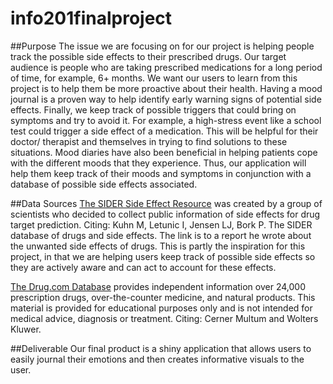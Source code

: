 # info201finalproject

##Purpose
The issue we are focusing on for our project is helping people track the possible side effects to their prescribed drugs. Our target audience is people who are taking prescribed medications for a long period of time, for example, 6+ months. We want our users to learn from this project is to help them be more proactive about their health. Having a mood journal is a proven way to help identify early warning signs of potential side effects. Finally, we keep track of possible triggers that could bring on symptoms and try to avoid it. For example, a high-stress event like a school test could trigger a side effect of a medication. This will be helpful for their doctor/ therapist and themselves in trying to find solutions to these situations. Mood diaries have also been beneficial in helping patients cope with the different moods that they experience. Thus, our application will help them keep track of their moods and symptoms in conjunction with a database of possible side effects associated.

##Data Sources
[The SIDER Side Effect Resource](http://sideeffects.embl.de/download/) was created by a group of scientists who decided to collect public information of side effects for drug target prediction. Citing: Kuhn M, Letunic I, Jensen LJ, Bork P. The SIDER database of drugs and side effects. The link is to a report he wrote about the unwanted side effects of drugs. This is partly the inspiration for this project, in that we are helping users keep track of possible side effects so they are actively aware and can act to account for these effects.

[The Drug.com Database](https://www.drugs.com/sfx/) provides independent information over 24,000 prescription drugs, over-the-counter medicine, and natural products. This material is provided for educational purposes only and is not intended for medical advice, diagnosis or treatment. Citing: Cerner Multum and Wolters Kluwer.

##Deliverable
Our final product is a shiny application that allows users to easily journal their emotions and then creates informative visuals to the user. 

